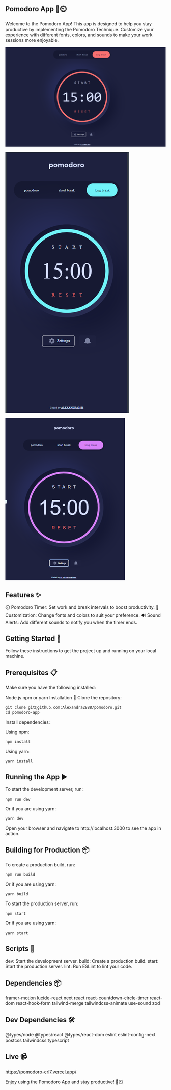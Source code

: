
## Pomodoro App 🍅⏲️

Welcome to the Pomodoro App! This app is designed to help you stay productive by implementing the Pomodoro Technique. Customize your experience with different fonts, colors, and sounds to make your work sessions more enjoyable.

![alt text](image.png)

![alt text](image-1.png)

![alt text](image-2.png)

## Features ✨

⏲️ Pomodoro Timer: Set work and break intervals to boost productivity.
🎨 Customization: Change fonts and colors to suit your preference.
🔊 Sound Alerts: Add different sounds to notify you when the timer ends.


## Getting Started 🚀

Follow these instructions to get the project up and running on your local machine.

## Prerequisites 📋

Make sure you have the following installed:

Node.js
npm or yarn
Installation 💾
Clone the repository:

```
git clone git@github.com:Alexandra2888/pomodoro.git
cd pomodoro-app
```

Install dependencies:

Using npm:

```
npm install
```
Using yarn:

```
yarn install
```

## Running the App ▶️

To start the development server, run:

```
npm run dev
```
Or if you are using yarn:

```
yarn dev
```
Open your browser and navigate to http://localhost:3000 to see the app in action.

## Building for Production 📦

To create a production build, run:

```
npm run build
```
Or if you are using yarn:

```
yarn build
```
To start the production server, run:

```
npm start
```
Or if you are using yarn:

```
yarn start
```

## Scripts 📜

dev: Start the development server.
build: Create a production build.
start: Start the production server.
lint: Run ESLint to lint your code.

## Dependencies 📦


framer-motion
lucide-react
next
react
react-countdown-circle-timer
react-dom
react-hook-form
tailwind-merge
tailwindcss-animate
use-sound
zod

## Dev Dependencies 🛠️

@types/node
@types/react
@types/react-dom
eslint
eslint-config-next
postcss
tailwindcss
typescript

## Live 📹

https://pomodoro-crl7.vercel.app/


Enjoy using the Pomodoro App and stay productive! 🍅⏲️
